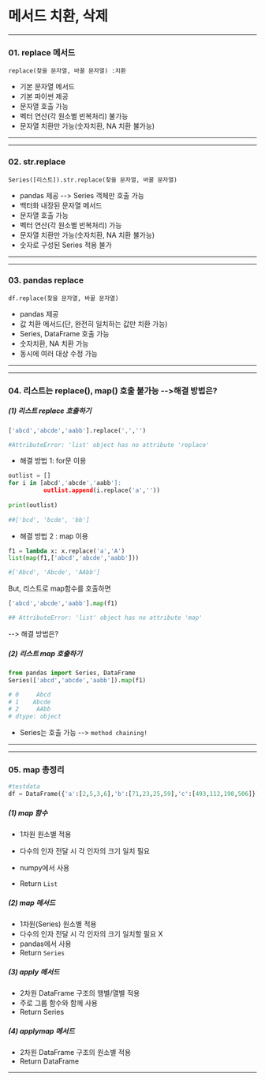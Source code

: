 # 메서드 치환, 삭제 #





---

### 01. replace 메서드 ### 

`replace(찾을 문자열, 바꿀 문자열) :치환`

- 기본 문자열 메서드
- 기본 파이썬 제공
- 문자열 호출 가능
- 벡터 연산(각 원소별 반복처리) 불가능
- 문자열 치환만 가능(숫자치환, NA 치환 불가능)

---







---

### 02. str.replace ###

`Series([리스트]).str.replace(찾을 문자열, 바꿀 문자열)`

- pandas 제공 --> Series 객체만 호출 가능
- 백터화 내장된 문자열 메서드
- 문자열 호출 가능
- 벡터 연산(각 원소별 반복처리) 가능
- 문자열 치환만 가능(숫자치환, NA 치환 불가능)
- 숫자로 구성된 Series 적용 불가

---







---

### 03. pandas replace ###

`df.replace(찾을 문자열, 바꿀 문자열)`

- pandas 제공
- 값 치환 메서드(단, 완전히 일치하는 값만 치환 가능)
- Series, DataFrame 호출 가능
- 숫자치환, NA 치환 가능
- 동시에 여러 대상 수정 가능

---







---

### 04. 리스트는 replace(), map() 호출 불가능 -->해결 방법은? ###



##### (1) 리스트 replace 호출하기  #####

```python
['abcd','abcde','aabb'].replace(',','')

#AttributeError: 'list' object has no attribute 'replace'
```



- 해결 방법 1: for문 이용

```python
outlist = []
for i in [abcd','abcde','aabb']:
          outlist.append(i.replace('a',''))
         
print(outlist)
          
##['bcd', 'bcde', 'bb']
```

- 해결 방법 2 : map 이용

```python
f1 = lambda x: x.replace('a','A')
list(map(f1,['abcd','abcde','aabb']))

#['Abcd', 'Abcde', 'AAbb']
```



But, 리스트로 map함수를 호출하면

```python
['abcd','abcde','aabb'].map(f1)

## AttributeError: 'list' object has no attribute 'map'
```

--> 해결 방법은?



##### (2) 리스트 map 호출하기 ######

```python
from pandas import Series, DataFrame
Series(['abcd','abcde','aabb']).map(f1)

# 0     Abcd
# 1    Abcde
# 2     AAbb
# dtype: object
```

- Series는 호출 가능 --> `method chaining!`

---







---

### 05. map 총정리 ###



```python
#testdata
df = DataFrame({'a':[2,5,3,6],'b':[71,23,25,59],'c':[493,112,190,506]})
```



##### (1) map 함수 ##### 

- 1차원 원소별 적용

- 다수의 인자 전달 시 각 인자의 크기 일치 필요

- numpy에서 사용

- Return `List`

  

##### (2)  map 메서드 #####

- 1차원(Series) 원소별 적용
- 다수의 인자 전달 시 각 인자의 크기 일치할 필요 X
- pandas에서 사용
- Return `Series`



##### (3) apply 메서드 

- 2차원 DataFrame 구조의 행별/열별 적용
- 주로 그룹 함수와 함께 사용
- Return Series 



##### (4) applymap 메서드

- 2차원 DataFrame 구조의 원소별 적용
- Return DataFrame

---

